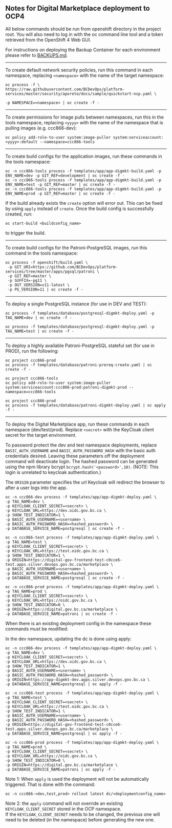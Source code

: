 ## Notes for Digital Marketplace deployment to OCP4

All below commands should be run from openshift directory in the project root. You will also need to log in with the oc command line tool and a token retrieved from the OpenShift 4 Web GUI.

For instructions on deploying the Backup Container for each environment please refer to [BACKUPS.md](./BACKUPS.md).

-----

To create default network security policies, run this command in each namespace, replacing `<namespace>` with the name of the target namespace:

```
oc process -f \
https://raw.githubusercontent.com/BCDevOps/platform-services/master/security/aporeto/docs/sample/quickstart-nsp.yaml \

-p NAMESPACE=<namespace> | oc create -f -
```

-----

To create permissions for image pulls between namespaces, run this in the tools namespace, replacing `<yyyy>` with the name of the namespace that is pulling images (e.g. ccc866-dev):

```
oc policy add-role-to-user system:image-puller system:serviceaccount:<yyyy>:default --namespace=ccc866-tools
```

-----

To create build configs for the application images, run these commands in the tools namespace:

```
oc -n ccc866-tools process -f templates/app/app-digmkt-build.yaml -p ENV_NAME=dev -p GIT_REF=development | oc create -f -
oc -n ccc866-tools process -f templates/app/app-digmkt-build.yaml -p ENV_NAME=test -p GIT_REF=master | oc create -f -
oc -n ccc866-tools process -f templates/app/app-digmkt-build.yaml -p ENV_NAME=prod -p GIT_REF=master | oc create -f -
```

If the build already exists the `create` option will error out.  This can be fixed by using `apply` instead of `create`.  Once the build config is successfully created, run:

`oc start-build <buildconfig_name>` 

to trigger the build.


------

To create build configs for the Patroni-PostgreSQL images, run this command in the tools namespace:

```
oc process -f openshift/build.yaml \
 -p GIT_URI=https://github.com/BCDevOps/platform-services/tree/master/apps/pgsql/patroni \
 -p GIT_REF=master \
 -p SUFFIX=-pg11 \
 -p OUT_VERSION=v11-latest \
 -p PG_VERSION=11 | oc create -f -
```

 -----

To deploy a single PostgreSQL instance (for use in DEV and TEST):

```
oc process -f templates/database/postgresql-digmkt-deploy.yaml -p TAG_NAME=dev | oc create -f -
```

```
oc process -f templates/database/postgresql-digmkt-deploy.yaml -p TAG_NAME=test | oc create -f -
```

------

To deploy a highly available Patroni-PostgreSQL stateful set (for use in PROD), run the following:

```
oc project ccc866-prod
oc process -f templates/database/patroni-prereq-create.yaml | oc create -f -

oc project ccc866-tools
oc policy add-role-to-user system:image-puller system:serviceaccount:ccc866-prod:patroni-digmkt-prod --namespace=ccc866-tools

oc project ccc866-prod
oc process -f templates/database/patroni-digmkt-deploy.yaml | oc apply -f -
```

------

To deploy the Digital Marketplace app, run these commands in each namespace (dev/test/prod).
Replace `<secret>` with the KeyCloak client secret for the target environment.

To password protect the dev and test namespace deployments, replace `BASIC_AUTH_USERNAME` and `BASIC_AUTH_PASSWORD_HASH` with the basic auth credentials desired. Leaving these parameters off the deployment command will deactivate login. The hashed password can be generated using the npm library bcrypt `bcrypt.hash('<password>',10)`. (NOTE:  This login is unrelated to keycloak authentication.)

The `ORIGIN` parameter specifies the url Keycloak will redirect the browser to after a user logs into the app. 

```
oc -n ccc866-dev process -f templates/app/app-digmkt-deploy.yaml \
-p TAG_NAME=dev \
-p KEYCLOAK_CLIENT_SECRET=<secret> \
-p KEYCLOAK_URL=https://dev.oidc.gov.bc.ca \
-p SHOW_TEST_INDICATOR=1 \
-p BASIC_AUTH_USERNAME=<username> \
-p BASIC_AUTH_PASSWORD_HASH=<hashed_password> \
-p DATABASE_SERVICE_NAME=postgresql | oc create -f -
```

```
oc -n ccc866-test process -f templates/app/app-digmkt-deploy.yaml \
-p TAG_NAME=test \
-p KEYCLOAK_CLIENT_SECRET=<secret> \
-p KEYCLOAK_URL=https://test.oidc.gov.bc.ca \
-p SHOW_TEST_INDICATOR=1 \
-p ORIGIN=https://digital-gov-frontend-test-c0cce6-test.apps.silver.devops.gov.bc.ca/marketplace \
-p BASIC_AUTH_USERNAME=<username> \
-p BASIC_AUTH_PASSWORD_HASH=<hashed_password> \
-p DATABASE_SERVICE_NAME=postgresql | oc create -f -
```

```
oc -n ccc866-prod process -f templates/app/app-digmkt-deploy.yaml \
-p TAG_NAME=prod \
-p KEYCLOAK_CLIENT_SECRET=<secret> \
-p KEYCLOAK_URL=https://oidc.gov.bc.ca \
-p SHOW_TEST_INDICATOR=0 \
-p ORIGIN=https://digital.gov.bc.ca/marketplace \
-p DATABASE_SERVICE_NAME=patroni | oc create -f -
```

When there is an existing deployment config in the namespace these commands must be modified:

In the dev namespace, updating the dc is done using apply:

```
oc -n ccc866-dev process -f templates/app/app-digmkt-deploy.yaml \
-p TAG_NAME=dev \
-p KEYCLOAK_CLIENT_SECRET=<secret> \
-p KEYCLOAK_URL=https://dev.oidc.gov.bc.ca \
-p SHOW_TEST_INDICATOR=1 \
-p BASIC_AUTH_USERNAME=<username> \
-p BASIC_AUTH_PASSWORD_HASH=<hashed_password> \
-p ORIGIN=https://app-digmkt-dev.apps.silver.devops.gov.bc.ca \
-p DATABASE_SERVICE_NAME=postgresql | oc apply -f -
```
```
oc -n ccc866-test process -f templates/app/app-digmkt-deploy.yaml \
-p TAG_NAME=test \
-p KEYCLOAK_CLIENT_SECRET=<secret> \
-p KEYCLOAK_URL=https://test.oidc.gov.bc.ca \
-p SHOW_TEST_INDICATOR=1 \
-p BASIC_AUTH_USERNAME=<username> \
-p BASIC_AUTH_PASSWORD_HASH=<hashed_password> \
-p ORIGIN=https://digital-gov-frontend-test-c0cce6-test.apps.silver.devops.gov.bc.ca/marketplace \
-p DATABASE_SERVICE_NAME=postgresql | oc apply -f -
```

```
oc -n ccc866-prod process -f templates/app/app-digmkt-deploy.yaml \
-p TAG_NAME=prod \
-p KEYCLOAK_CLIENT_SECRET=<secret> \
-p KEYCLOAK_URL=https://oidc.gov.bc.ca \
-p SHOW_TEST_INDICATOR=0 \
-p ORIGIN=https://digital.gov.bc.ca/marketplace \
-p DATABASE_SERVICE_NAME=patroni | oc apply -f -
```

Note 1: When `apply` is used the deployment will not be automatically triggered.  That is done with the command:

`oc -n ccc866-<dev,test,prod> rollout latest dc/<deploymentconfig_name>`

Note 2: the `apply` command will not override an existing `KEYCLOAK_CLIENT_SECRET` stored in the OCP namespace.  
If the `KEYCLOAK_CLIENT_SECRET` needs to be changed, the previous one will need to be deleted (in the namespace) before generating the new one.